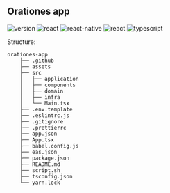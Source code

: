 ## Orationes app

![version](https://img.shields.io/github/package-json/v/diegomunizdev/orationes-app)
![react](https://img.shields.io/github/package-json/dependency-version/diegomunizdev/orationes-app/react)
![react-native](https://img.shields.io/github/package-json/dependency-version/diegomunizdev/orationes-app/react-native)
![react](https://img.shields.io/github/package-json/dependency-version/diegomunizdev/orationes-app/expo)
![typescript](https://img.shields.io/github/package-json/dependency-version/diegomunizdev/orationes-app/dev/typescript/main)

Structure:

```
orationes-app
    ├── .github
    ├── assets
    ├── src
    │   ├── application
    │   ├── components
    │   ├── domain
    │   ├── infra
    │   └── Main.tsx
    ├── .env.template
    ├── .eslintrc.js
    ├── .gitignore
    ├── .prettierrc
    ├── app.json
    ├── App.tsx
    ├── babel.config.js
    ├── eas.json
    ├── package.json
    ├── README.md
    ├── script.sh
    ├── tsconfig.json
    └── yarn.lock
```
